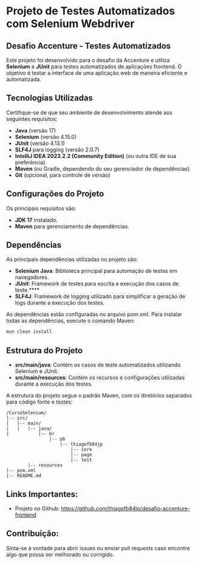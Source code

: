 # Projeto de Testes Automatizados com Selenium Webdriver

## Desafio Accenture - Testes Automatizados

Este projeto foi desenvolvido para o desafio da Accenture e utiliza **Selenium** e **JUnit** para testes automatizados de aplicações frontend. 
O objetivo é testar a interface de uma aplicação web de maneira eficiente e automatizada.

## Tecnologias Utilizadas

Certifique-se de que seu ambiente de desenvolvimento atende aos seguintes requisitos:

- **Java** (versão 17)
- **Selenium** (versão 4.15.0)
- **JUnit** (versão 4.13.1)
- **SLF4J** para logging (versão 2.0.7)
- **IntelliJ IDEA 2023.2.2 (Community Edition)** (ou outra IDE de sua preferência)
- **Maven** (ou Gradle, dependendo do seu gerenciador de dependências)
- **Git** (opcional, para controle de versão)

## Configurações do Projeto

Os principais requisitos são:
- **JDK 17** instalado.
- **Maven** para gerenciamento de dependências.

## Dependências

As principais dependências utilizadas no projeto são:
- **Selenium Java**: Biblioteca principal para automação de testes em navegadores. 
- **JUnit**: Framework de testes para escrita e execução dos casos de teste.****
- **SLF4J**: Framework de logging utilizado para simplificar a geração de logs durante a execução dos testes.

As dependências estão configuradas no arquivo pom.xml. Para instalar todas as dependências, execute o comando Maven:

```bash
mvn clean install
```

## Estrutura do Projeto

- **src/main/java**: Contém os casos de teste automatizados utilizando Selenium e JUnit.
- **src/main/resources**: Contém os recursos e configurações utilizadas durante a execução dos testes.

A estrutura do projeto segue o padrão Maven, com os diretórios separados para código fonte e testes:

```
/CursoSelenium/
|-- src/
|   |-- main/
|   |   |-- java/
|           |-- br
                |-- pb 
                    |-- thiagofb84jp
                        |-- core
                        |-- page
                        |-- test
        |-- resources
|-- pom.xml
|-- README.md
```

## Links Importantes:
- Projeto no Github: https://github.com/thiagofb84jp/desafio-accenture-frontend

## Contribuição:

Sinta-se à vontade para abrir issues ou enviar pull requests caso encontre algo que possa ser melhorado ou corrigido.